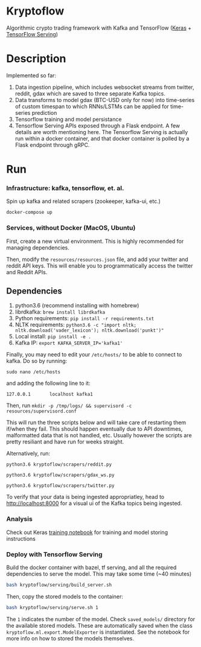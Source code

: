 Kryptoflow
==========


Algorithmic crypto trading framework with Kafka and TensorFlow ([Keras](https://keras.io/) + [TensorFlow Serving](https://www.tensorflow.org/serving/))


Description
===========

Implemented so far:

1. Data ingestion pipeline, which includes websocket streams from twitter, reddit, gdax which are saved to three separate Kafka topics.
2. Data transforms to model gdax (BTC-USD only for now) into time-series of custom timespan to which RNNs/LSTMs can be applied for time-series prediction
3. Tensorflow training and model persistance
4. Tensorflow Serving APIs exposed through a Flask endpoint. A few details are worth mentioning here. The Tensorflow Serving is actually run within a docker container, and that docker container is polled by a Flask endpoint through gRPC.

Run
===
### Infrastructure: kafka, tensorflow, et. al.

Spin up kafka and related scrapers (zookeeper, kafka-ui, etc.)

```bash
docker-compose up
```

### Services, without Docker (MacOS, Ubuntu)

First, create a new virtual environment. This is highly recommended for managing dependencies.

Then, modify the `resources/resources.json` file, and add your twitter and reddit API keys. This will enable you to programmatically access the twitter and Reddit APIs.

## Dependencies

1. python3.6 (recommend installing with homebrew)
2. librdkafka: `brew install librdkafka`
3. Python requirements: `pip install -r requirements.txt`
4. NLTK requirements: `python3.6 -c "import nltk; nltk.download('vader_lexicon'); nltk.download('punkt')"`
4. Local install: `pip install -e .`
5. Kafka IP: `export KAFKA_SERVER_IP='kafka1'`

Finally, you may need to edit your `/etc/hosts/` to be able to connect to kafka. Do so by running:

`sudo nano /etc/hosts`

and adding the following line to it:

`127.0.0.1       localhost kafka1`


Then, run `mkdir -p /tmp/logs/ && supervisord -c resources/supervisord.conf`

This will run the three scripts below and will take care of restarting them if/when they fail. This should happen eventually due to API downtimes, malformatted data that is not handled, etc. Usually however the scripts are pretty resiliant and have run for weeks straight.

Alternatively, run:

`python3.6 kryptoflow/scrapers/reddit.py`

`python3.6 kryptoflow/scrapers/gdax_ws.py`

`python3.6 kryptoflow/scrapers/twitter.py`

To verify that your data is being ingested appropriatley, head to [http://localhost:8000](http://localhost:8000) for a visual ui of the Kafka
topics being ingested.

###  Analysis
Check out Keras [training notebook](https://github.com/carlomazzaferro/kryptoflow/blob/master/keras_training.ipynb)
for training and model storing instructions

### Deploy with Tensorflow Serving

Build the docker container with bazel, tf serving, and all the required dependencies to
serve the model. This may take some time (~40 minutes)

```bash
bash kryptoflow/serving/build_server.sh
```

Then, copy the stored models to the container:

```bash
bash kryptoflow/serving/serve.sh 1
```

The `1` indicates the number of the model. Check `saved_models/` directory for the available
stored models. These are automatically saved when the class `kryptoflow.ml.export.ModelExporter` is
instantiated. See the notebook for more info on how to stored the models themselves.



